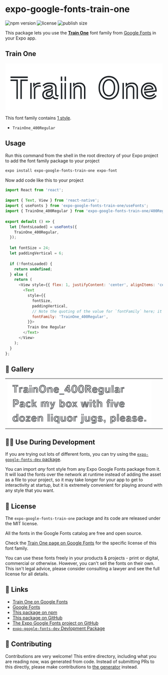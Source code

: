 # expo-google-fonts-train-one

![npm version](https://flat.badgen.net/npm/v/expo-google-fonts-train-one)
![license](https://flat.badgen.net/github/license/expo/google-fonts)
![publish size](https://flat.badgen.net/packagephobia/install/expo-google-fonts-train-one)

This package lets you use the [**Train One**](https://fonts.google.com/specimen/Train+One) font family from [Google Fonts](https://fonts.google.com/) in your Expo app.

## Train One

![Train One](./font-family.png)

This font family contains [1 style](#-gallery).

- `TrainOne_400Regular`

## Usage

Run this command from the shell in the root directory of your Expo project to add the font family package to your project
```sh
expo install expo-google-fonts-train-one expo-font
```

Now add code like this to your project
```js
import React from 'react';

import { Text, View } from 'react-native';
import { useFonts } from 'expo-google-fonts-train-one/useFonts';
import { TrainOne_400Regular } from 'expo-google-fonts-train-one/400Regular';

export default () => {
  let [fontsLoaded] = useFonts({
    TrainOne_400Regular,
  });

  let fontSize = 24;
  let paddingVertical = 6;

  if (!fontsLoaded) {
    return undefined;
  } else {
    return (
      <View style={{ flex: 1, justifyContent: 'center', alignItems: 'center' }}>
        <Text
          style={{
            fontSize,
            paddingVertical,
            // Note the quoting of the value for `fontFamily` here; it expects a string!
            fontFamily: 'TrainOne_400Regular',
          }}>
          Train One Regular
        </Text>
      </View>
    );
  }
};

```

## 🔡 Gallery


||||
|-|-|-|
|![TrainOne_400Regular](.//400Regular/TrainOne_400Regular.ttf.png)||||


## 👩‍💻 Use During Development

If you are trying out lots of different fonts, you can try using the [`expo-google-fonts-dev` package](https://github.com/freeboub/google-fonts/tree/master/font-packages/dev#readme).

You can import *any* font style from any Expo Google Fonts package from it. It will load the fonts
over the network at runtime instead of adding the asset as a file to your project, so it may take longer
for your app to get to interactivity at startup, but it is extremely convenient
for playing around with any style that you want.

## 📖 License

The `expo-google-fonts-train-one` package and its code are released under the MIT license.

All the fonts in the Google Fonts catalog are free and open source.

Check the [Train One page on Google Fonts](https://fonts.google.com/specimen/Train+One) for the specific license of this font family.

You can use these fonts freely in your products & projects - print or digital, commercial or otherwise. However, you can't sell the fonts on their own. This isn't legal advice, please consider consulting a lawyer and see the full license for all details.

## 🔗 Links

- [Train One on Google Fonts](https://fonts.google.com/specimen/Train+One)
- [Google Fonts](https://fonts.google.com/)
- [This package on npm](https://www.npmjs.com/package/expo-google-fonts-train-one)
- [This package on GitHub](https://github.com/freeboub/google-fonts/tree/master/font-packages/train-one)
- [The Expo Google Fonts project on GitHub](https://github.com/freeboub/google-fonts)
- [`expo-google-fonts-dev` Devlopment Package](https://github.com/freeboub/google-fonts/tree/master/font-packages/dev)

## 🤝 Contributing

Contributions are very welcome! This entire directory, including what you are reading now, was generated from code. Instead of submitting PRs to this directly, please make contributions to [the generator](https://github.com/freeboub/google-fonts/tree/master/packages/generator) instead.
